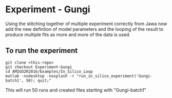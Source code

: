 # Experiment - Gungi

Using the stitching together of multiple experiment correctly from
Jawa now add the new defintion of model parameters and the looping
of the result to produce multiple fits as more and more of the 
data is used.

## To run the experiment

```
git clone <this-repo>
git checkout Experiment-Gungi
cd AMIGO2R2016/Examples/In_Silico_Loop
matlab -nodesktop -nosplash -r "run_in_silico_experiment('Gungi-batch1', 50); quit;"
```

This will run 50 runs and created files starting with "Gungi-batch1"

